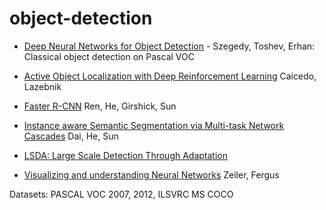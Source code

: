 # object-detection

*    [Deep Neural Networks for Object Detection](http://papers.nips.cc/paper/5207-deep-neural-networks-for-object-detection.pdf) - Szegedy, Toshev, Erhan: Classical object detection on Pascal VOC
*    [Active Object Localization with Deep Reinforcement Learning](http://web.engr.illinois.edu/~slazebni/publications/iccv15_active.pdf) Caicedo, Lazebnik
*    [Faster R-CNN](http://arxiv.org/pdf/1506.01497v3.pdf) Ren, He, Girshick, Sun
*    [Instance aware Semantic Segmentation via Multi-task Network Cascades](http://arxiv.org/pdf/1512.04412.pdf) Dai, He, Sun

*    [LSDA: Large Scale Detection Through Adaptation](http://arxiv.org/pdf/1407.5035v3)

*    [Visualizing and understanding Neural Networks](https://www.cs.nyu.edu/~fergus/papers/zeilerECCV2014.pdf)  Zeiler, Fergus
    

Datasets:
PASCAL VOC 2007, 2012, 
ILSVRC
MS COCO
